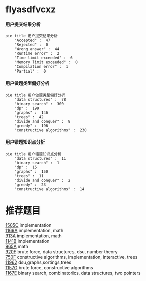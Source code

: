 # flyasdfvcxz

<!-- tabs:start -->



#### **用户提交结果分析**

```mermaid
pie title 用户提交结果分析
    "Accepted" :  47
    "Rejected" :  0
    "Wrong answer" :  44
    "Runtime error" :  2
    "Time limit exceeded" :  6
    "Memory limit exceeded" :  0
    "Compilation error" :  1
    "Partial" :  0
```

#### **用户做题类型偏好分析**

```mermaid
pie title 用户做题类型偏好分析
    "data structures" :  78
    "binary search" :  300
    "dp" :  199
    "graphs" :  146
    "trees" :  42
    "divide and conquer" :  8
    "greedy" :  196
    "constructive algorithms" :  230
```
#### **用户错题知识点分析**

```mermaid
pie title 用户错题知识点分析
    "data structures" :  11
    "binary search" :  1
    "dp" :  15
    "graphs" :  150
    "trees" :  11
    "divide and conquer" :  2
    "greedy" :  23
    "constructive algorithms" :  14
```



<!-- tabs:end -->
# 推荐题目
[1505C](https://codeforces.com/contest/1505/problem/C)		implementation		  
[1169A](https://codeforces.com/contest/1169/problem/A)		implementation,
                        math		  
[913A](https://codeforces.com/contest/913/problem/A)		implementation,
                        math		  
[1141B](https://codeforces.com/contest/1141/problem/B)		implementation		  
[965A](https://codeforces.com/contest/965/problem/A)		math		  
[920F](https://codeforces.com/contest/920/problem/F)		brute force,
                        data structures,
                        dsu,
                        number theory		  
[750F](https://codeforces.com/contest/750/problem/F)		constructive algorithms,
                        implementation,
                        interactive,
                        trees		  
[11962](https://codeforces.com/contest/1196/problem/2)		dsu,graphs,sortings,trees		  
[1157G](https://codeforces.com/contest/1157/problem/G)		brute force,
                        constructive algorithms		  
[1167E](https://codeforces.com/contest/1167/problem/E)		binary search,
                        combinatorics,
                        data structures,
                        two pointers		  
